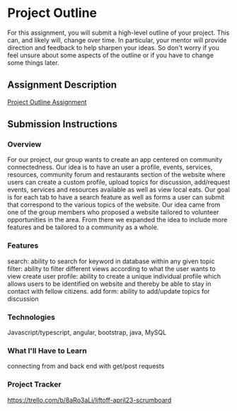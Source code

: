 # Project Outline
For this assignment, you will submit a high-level outline of your project. This can, and likely will, change over time. In particular, your mentor will provide direction and feedback to help sharpen your ideas. So don't worry if you feel unsure about some aspects of the outline or if you have to change some things later.

## Assignment Description
[Project Outline Assignment](https://education.launchcode.org/liftoff/modules/assignments/project-outline)

## Submission Instructions

### Overview
For our project, our group wants to create an app centered on community connectedness.  Our idea is to have an user a profile, events, services, resources, community forum and restaurants section of the website where users can create a custom profile, upload topics for discussion, add/request events, services and resources available as well as view local eats.  Our goal is for each tab to have a search feature as well as forms a user can submit that correspond to the various topics of the website.  Our idea came from one of the group members who proposed a website tailored to volunteer opportunities in the area. From there we expanded the idea to include more features and be tailored to a community as a whole.
### Features
search: ability to search for keyword in database within any given topic
filter: ability to filter different views according to what the user wants to view
create user profile: ability to create a unique individual profile which allows users to be identified on website and thereby be able to stay in contact with fellow citizens.
add form: ability to add/update topics for discussion
### Technologies
Javascript/typescript, angular, bootstrap, java, MySQL
### What I'll Have to Learn
connecting from and back end with get/post requests
### Project Tracker
https://trello.com/b/8aRo3aLi/liftoff-april23-scrumboard